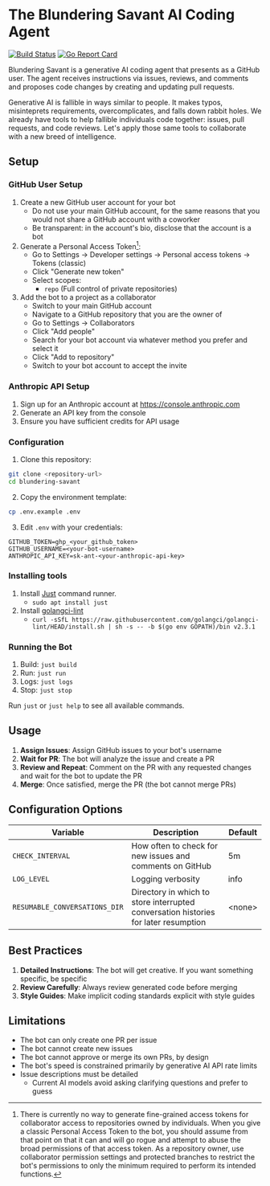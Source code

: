 # The Blundering Savant AI Coding Agent

[![Build Status](https://github.com/cchalm/blundering-savant/actions/workflows/go.yml/badge.svg)](https://github.com/cchalm/blundering-savant/actions/workflows/go.yml)
[![Go Report Card](https://goreportcard.com/badge/github.com/cchalm/blundering-savant)](https://goreportcard.com/report/github.com/cchalm/blundering-savant)

Blundering Savant is a generative AI coding agent that presents as a GitHub user. The agent receives instructions via
issues, reviews, and comments and proposes code changes by creating and updating pull requests.

Generative AI is fallible in ways similar to people. It makes typos, misinteprets requirements, overcomplicates, and
falls down rabbit holes. We already have tools to help fallible individuals code together: issues, pull requests,
and code reviews. Let's apply those same tools to collaborate with a new breed of intelligence.

## Setup

### GitHub User Setup

1. Create a new GitHub user account for your bot
    - Do not use your main GitHub account, for the same reasons that you would not share a GitHub account with a coworker
    - Be transparent: in the account's bio, disclose that the account is a bot
1. Generate a Personal Access Token[^1]:
    - Go to Settings → Developer settings → Personal access tokens → Tokens (classic)
    - Click "Generate new token"
    - Select scopes:
      - `repo` (Full control of private repositories)
1. Add the bot to a project as a collaborator
    - Switch to your main GitHub account
    - Navigate to a GitHub repository that you are the owner of
    - Go to Settings → Collaborators
    - Click "Add people"
    - Search for your bot account via whatever method you prefer and select it
    - Click "Add to repository"
    - Switch to your bot account to accept the invite

[^1]: There is currently no way to generate fine-grained access tokens for collaborator access to repositories owned by
individuals. When you give a classic Personal Access Token to the bot, you should assume from that point on that it can
and will go rogue and attempt to abuse the broad permissions of that access token. As a repository owner, use
collaborator permission settings and protected branches to restrict the bot's permissions to only the minimum required
to perform its intended functions.

### Anthropic API Setup

1. Sign up for an Anthropic account at https://console.anthropic.com
1. Generate an API key from the console
1. Ensure you have sufficient credits for API usage

### Configuration

1. Clone this repository:
```bash
git clone <repository-url>
cd blundering-savant
```

2. Copy the environment template:
```bash
cp .env.example .env
```

3. Edit `.env` with your credentials:
```env
GITHUB_TOKEN=ghp_<your_github_token>
GITHUB_USERNAME=<your-bot-username>
ANTHROPIC_API_KEY=sk-ant-<your-anthropic-api-key>
```

### Installing tools

1. Install [Just](https://github.com/casey/just) command runner.
    - `sudo apt install just`
2. Install [golangci-lint](https://golangci-lint.run/docs/welcome/install/#local-installation)
    - `curl -sSfL https://raw.githubusercontent.com/golangci/golangci-lint/HEAD/install.sh | sh -s -- -b $(go env GOPATH)/bin v2.3.1`

### Running the Bot

1. Build: `just build`
1. Run: `just run`
1. Logs: `just logs`
1. Stop: `just stop`

Run `just` or `just help` to see all available commands.

## Usage

1. **Assign Issues**: Assign GitHub issues to your bot's username
1. **Wait for PR**: The bot will analyze the issue and create a PR
1. **Review and Repeat**: Comment on the PR with any requested changes and wait for the bot to update the PR
1. **Merge**: Once satisfied, merge the PR (the bot cannot merge PRs)

## Configuration Options

| Variable | Description | Default |
|----------|-------------|---------|
| `CHECK_INTERVAL` | How often to check for new issues and comments on GitHub | 5m |
| `LOG_LEVEL` | Logging verbosity | info |
| `RESUMABLE_CONVERSATIONS_DIR` | Directory in which to store interrupted conversation histories for later resumption | &lt;none&gt; |

## Best Practices

1. **Detailed Instructions**: The bot will get creative. If you want something specific, be specific
1. **Review Carefully**: Always review generated code before merging
1. **Style Guides**: Make implicit coding standards explicit with style guides

## Limitations

- The bot can only create one PR per issue
- The bot cannot create new issues
- The bot cannot approve or merge its own PRs, by design
- The bot's speed is constrained primarily by generative AI API rate limits
- Issue descriptions must be detailed
  - Current AI models avoid asking clarifying questions and prefer to guess
